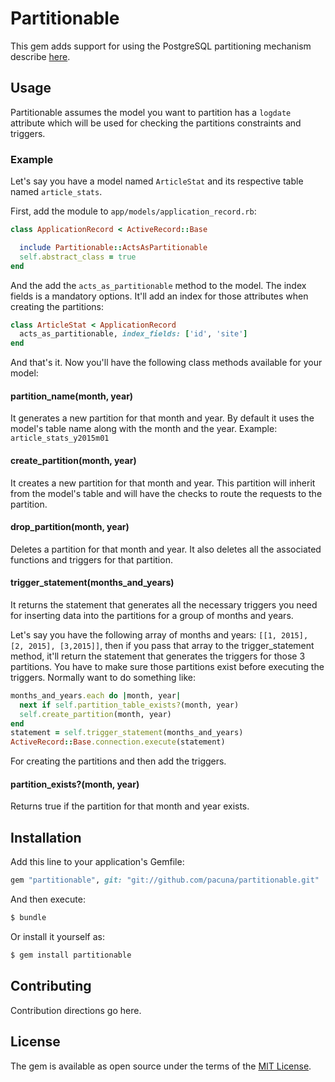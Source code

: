 # Partitionable

This gem adds support for using the PostgreSQL partitioning mechanism
describe [here](https://www.postgresql.org/docs/9.1/static/ddl-partitioning.html).

## Usage

Partitionable assumes the model you want to partition has a `logdate` attribute which will be
used for checking the partitions constraints and triggers.

### Example

Let's say you have a model named `ArticleStat` and its respective table named `article_stats`.

First, add the module to `app/models/application_record.rb`:

```ruby
class ApplicationRecord < ActiveRecord::Base

  include Partitionable::ActsAsPartitionable
  self.abstract_class = true
end
```

And the add the `acts_as_partitionable` method to the model. The index fields is a mandatory
options. It'll add an index for those attributes when creating the partitions:

```ruby
class ArticleStat < ApplicationRecord
  acts_as_partitionable, index_fields: ['id', 'site']
end
```

And that's it. Now you'll have the following class methods available for your model:

#### partition_name(month, year)

It generates a new partition for that month and year. By default
it uses the model's table name along with the month and the year. Example: `article_stats_y2015m01`

#### create_partition(month, year)

It creates a new partition for that month and
year. This partition will inherit from the model's table and will have the
checks to route the requests to the partition.

#### drop_partition(month, year)

Deletes a partition for that month and year. It also deletes all the associated
functions and triggers for that partition.

#### trigger_statement(months_and_years)

It returns the statement that generates all the necessary triggers you need
for inserting data into the partitions for a group of months and years.

Let's say you have the following array of months and years: `[[1, 2015], [2, 2015], [3,2015]]`,
then if you pass that array to the trigger_statement method, it'll return the
statement that generates the triggers for those 3 partitions. You have to make sure
those partitions exist before executing the triggers.
Normally want to do something like:

```ruby
months_and_years.each do |month, year|
  next if self.partition_table_exists?(month, year)
  self.create_partition(month, year)
end
statement = self.trigger_statement(months_and_years)
ActiveRecord::Base.connection.execute(statement)
```
For creating the partitions and then add the triggers.

#### partition_exists?(month, year)

Returns true if the partition for that month and year exists.

## Installation
Add this line to your application's Gemfile:

```ruby
gem "partitionable", git: "git://github.com/pacuna/partitionable.git"
```

And then execute:
```bash
$ bundle
```

Or install it yourself as:
```bash
$ gem install partitionable
```

## Contributing
Contribution directions go here.

## License
The gem is available as open source under the terms of the [MIT License](http://opensource.org/licenses/MIT).
